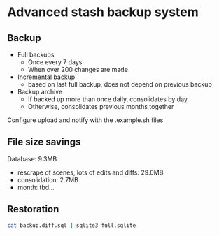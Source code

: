 # Advanced stash backup system

## Backup

- Full backups
  - Once every 7 days
  - When over 200 changes are made
- Incremental backup
  - based on last full backup, does not depend on previous backup
- Backup archive
  - If backed up more than once daily, consolidates by day
  - Otherwise, consolidates previous months together

Configure upload and notify with the .example.sh files

## File size savings
Database: 9.3MB
- rescrape of scenes, lots of edits and diffs: 29.0MB
- consolidation: 2.7MB
- month: tbd...

## Restoration
```bash
cat backup.diff.sql | sqlite3 full.sqlite
```